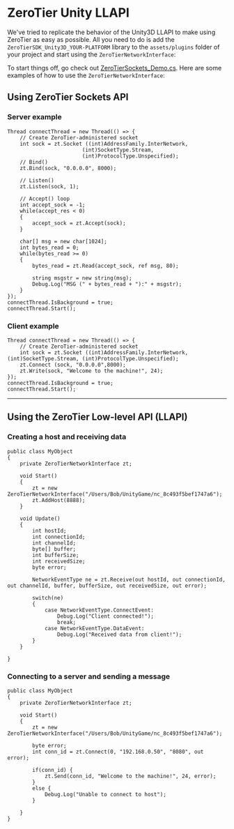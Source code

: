 ZeroTier Unity LLAPI
====

We've tried to replicate the behavior of the Unity3D LLAPI to make using ZeroTier as easy as possible. All you need to do is add the `ZeroTierSDK_Unity3D_YOUR-PLATFORM` library to the `assets/plugins` folder of your project and start using the `ZeroTierNetworkInterface`:


To start things off, go check out [ZeroTierSockets_Demo.cs](). Here are some examples of how to use the `ZeroTierNetworkInterface`:

## Using ZeroTier Sockets API
### Server example
```
Thread connectThread = new Thread(() => { 
	// Create ZeroTier-administered socket
	int sock = zt.Socket ((int)AddressFamily.InterNetwork, 
						(int)SocketType.Stream, 
						(int)ProtocolType.Unspecified);
	// Bind()
	zt.Bind(sock, "0.0.0.0", 8000);

	// Listen()
	zt.Listen(sock, 1);

	// Accept() loop
	int accept_sock = -1;
	while(accept_res < 0)
	{
		accept_sock = zt.Accept(sock);
	}

	char[] msg = new char[1024];
	int bytes_read = 0;
	while(bytes_read >= 0)
	{
		bytes_read = zt.Read(accept_sock, ref msg, 80);

		string msgstr = new string(msg);
		Debug.Log("MSG (" + bytes_read + "):" + msgstr);
	}
});
connectThread.IsBackground = true;
connectThread.Start();
```

### Client example

```
Thread connectThread = new Thread(() => {	
	// Create ZeroTier-administered socket		
	int sock = zt.Socket ((int)AddressFamily.InterNetwork, (int)SocketType.Stream, (int)ProtocolType.Unspecified);
	zt.Connect (sock, "0.0.0.0",8000);
	zt.Write(sock, "Welcome to the machine!", 24);
});
connectThread.IsBackground = true;
connectThread.Start();
```





***
## Using the ZeroTier Low-level API (LLAPI)
### Creating a host and receiving data

```
public class MyObject
{
	private ZeroTierNetworkInterface zt;

	void Start()
	{
		zt = new ZeroTierNetworkInterface("/Users/Bob/UnityGame/nc_8c493f5bef1747a6");
		zt.AddHost(8888);
	}

	void Update()
	{
		int hostId;
		int connectionId;
		int channelId;
		byte[] buffer;
		int bufferSize;
		int receivedSize;
		byte error;
		
		NetworkEventType ne = zt.Receive(out hostId, out connectionId, out channelId, buffer, bufferSize, out receivedSize, out error);

		switch(ne)
		{
			case NetworkEventType.ConnectEvent:
				Debug.Log("Client connected!");
				break;
			case NetworkEventType.DataEvent:
				Debug.Log("Received data from client!");
		}
	}
	
}
```

### Connecting to a server and sending a message

```
public class MyObject
{
	private ZeroTierNetworkInterface zt;

	void Start()
	{
		zt = new ZeroTierNetworkInterface("/Users/Bob/UnityGame/nc_8c493f5bef1747a6");

		byte error;
		int conn_id = zt.Connect(0, "192.168.0.50", "8080", out error);

		if(conn_id) {
			zt.Send(conn_id, "Welcome to the machine!", 24, error);
		}
		else {
			Debug.Log("Unable to connect to host");
		}

	}
}
```